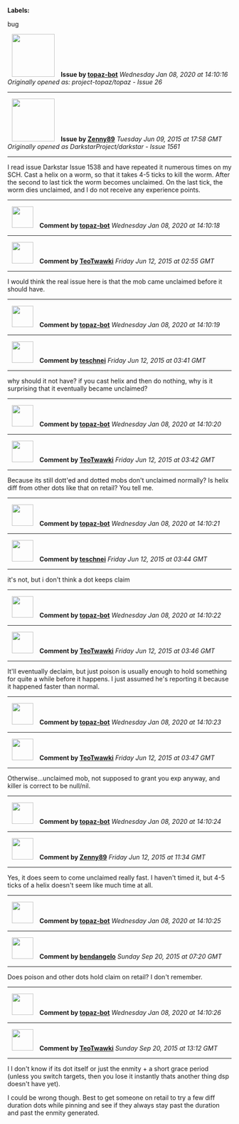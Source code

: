 **Labels:**

bug



<a href="https://github.com/topaz-bot"><img src="https://avatars3.githubusercontent.com/u/59651103?v=4" width="96" height="96" hspace="10"></img></a> **Issue by [topaz-bot](https://github.com/topaz-bot)**
_Wednesday Jan 08, 2020 at 14:10:16_
_Originally opened as: project-topaz/topaz - Issue 26_

----

<a href="https://github.com/Zenny89"><img src="https://avatars0.githubusercontent.com/u/12732496?v=4"  width="96" height="96" hspace="10"></img></a> **Issue by [Zenny89](https://github.com/Zenny89)**
_Tuesday Jun 09, 2015 at 17:58 GMT_
_Originally opened as DarkstarProject/darkstar - Issue 1561_

----

I read issue Darkstar Issue 1538 and have repeated it numerous times on my SCH. Cast a helix on a worm, so that it takes 4-5 ticks to kill the worm. After the second to last tick the worm becomes unclaimed. On the last tick, the worm dies unclaimed, and I do not receive any experience points.




----
<a href="https://github.com/topaz-bot"><img src="https://avatars3.githubusercontent.com/u/59651103?v=4" width="48" height="48" hspace="10"></img></a> **Comment by [topaz-bot](https://github.com/topaz-bot)**
_Wednesday Jan 08, 2020 at 14:10:18_

----

<a href="https://github.com/TeoTwawki"><img src="https://avatars0.githubusercontent.com/u/6871475?v=4"  width="48" height="48" hspace="10"></img></a> **Comment by [TeoTwawki](https://github.com/TeoTwawki)**
_Friday Jun 12, 2015 at 02:55 GMT_

----

I would think the real issue here is that the mob came unclaimed before it should have.




----
<a href="https://github.com/topaz-bot"><img src="https://avatars3.githubusercontent.com/u/59651103?v=4" width="48" height="48" hspace="10"></img></a> **Comment by [topaz-bot](https://github.com/topaz-bot)**
_Wednesday Jan 08, 2020 at 14:10:19_

----

<a href="https://github.com/teschnei"><img src="https://avatars3.githubusercontent.com/u/1149183?v=4"  width="48" height="48" hspace="10"></img></a> **Comment by [teschnei](https://github.com/teschnei)**
_Friday Jun 12, 2015 at 03:41 GMT_

----

why should it not have? if you cast helix and then do nothing, why is it surprising that it eventually became unclaimed?




----
<a href="https://github.com/topaz-bot"><img src="https://avatars3.githubusercontent.com/u/59651103?v=4" width="48" height="48" hspace="10"></img></a> **Comment by [topaz-bot](https://github.com/topaz-bot)**
_Wednesday Jan 08, 2020 at 14:10:20_

----

<a href="https://github.com/TeoTwawki"><img src="https://avatars0.githubusercontent.com/u/6871475?v=4"  width="48" height="48" hspace="10"></img></a> **Comment by [TeoTwawki](https://github.com/TeoTwawki)**
_Friday Jun 12, 2015 at 03:42 GMT_

----

Because its still dott'ed and dotted mobs don't unclaimed normally? Is helix diff from other dots like that on retail? You tell me.




----
<a href="https://github.com/topaz-bot"><img src="https://avatars3.githubusercontent.com/u/59651103?v=4" width="48" height="48" hspace="10"></img></a> **Comment by [topaz-bot](https://github.com/topaz-bot)**
_Wednesday Jan 08, 2020 at 14:10:21_

----

<a href="https://github.com/teschnei"><img src="https://avatars3.githubusercontent.com/u/1149183?v=4"  width="48" height="48" hspace="10"></img></a> **Comment by [teschnei](https://github.com/teschnei)**
_Friday Jun 12, 2015 at 03:44 GMT_

----

it's not, but i don't think a dot keeps claim




----
<a href="https://github.com/topaz-bot"><img src="https://avatars3.githubusercontent.com/u/59651103?v=4" width="48" height="48" hspace="10"></img></a> **Comment by [topaz-bot](https://github.com/topaz-bot)**
_Wednesday Jan 08, 2020 at 14:10:22_

----

<a href="https://github.com/TeoTwawki"><img src="https://avatars0.githubusercontent.com/u/6871475?v=4"  width="48" height="48" hspace="10"></img></a> **Comment by [TeoTwawki](https://github.com/TeoTwawki)**
_Friday Jun 12, 2015 at 03:46 GMT_

----

It'll eventually declaim,  but just poison is usually enough to hold something for quite a while before it happens. I just assumed he's reporting it because it happened faster than normal.




----
<a href="https://github.com/topaz-bot"><img src="https://avatars3.githubusercontent.com/u/59651103?v=4" width="48" height="48" hspace="10"></img></a> **Comment by [topaz-bot](https://github.com/topaz-bot)**
_Wednesday Jan 08, 2020 at 14:10:23_

----

<a href="https://github.com/TeoTwawki"><img src="https://avatars0.githubusercontent.com/u/6871475?v=4"  width="48" height="48" hspace="10"></img></a> **Comment by [TeoTwawki](https://github.com/TeoTwawki)**
_Friday Jun 12, 2015 at 03:47 GMT_

----

Otherwise...unclaimed mob, not supposed to grant you exp anyway, and killer is correct to be null/nil.




----
<a href="https://github.com/topaz-bot"><img src="https://avatars3.githubusercontent.com/u/59651103?v=4" width="48" height="48" hspace="10"></img></a> **Comment by [topaz-bot](https://github.com/topaz-bot)**
_Wednesday Jan 08, 2020 at 14:10:24_

----

<a href="https://github.com/Zenny89"><img src="https://avatars0.githubusercontent.com/u/12732496?v=4"  width="48" height="48" hspace="10"></img></a> **Comment by [Zenny89](https://github.com/Zenny89)**
_Friday Jun 12, 2015 at 11:34 GMT_

----

Yes, it does seem to come unclaimed really fast. I haven't timed it, but 4-5 ticks of a helix doesn't seem like much time at all.




----
<a href="https://github.com/topaz-bot"><img src="https://avatars3.githubusercontent.com/u/59651103?v=4" width="48" height="48" hspace="10"></img></a> **Comment by [topaz-bot](https://github.com/topaz-bot)**
_Wednesday Jan 08, 2020 at 14:10:25_

----

<a href="https://github.com/bendangelo"><img src="https://avatars3.githubusercontent.com/u/674090?v=4"  width="48" height="48" hspace="10"></img></a> **Comment by [bendangelo](https://github.com/bendangelo)**
_Sunday Sep 20, 2015 at 07:20 GMT_

----

Does poison and other dots hold claim on retail? I don't remember.




----
<a href="https://github.com/topaz-bot"><img src="https://avatars3.githubusercontent.com/u/59651103?v=4" width="48" height="48" hspace="10"></img></a> **Comment by [topaz-bot](https://github.com/topaz-bot)**
_Wednesday Jan 08, 2020 at 14:10:26_

----

<a href="https://github.com/TeoTwawki"><img src="https://avatars0.githubusercontent.com/u/6871475?v=4"  width="48" height="48" hspace="10"></img></a> **Comment by [TeoTwawki](https://github.com/TeoTwawki)**
_Sunday Sep 20, 2015 at 13:12 GMT_

----

I I don't know if its dot itself or just the enmity + a short grace period (unless you switch targets, then you lose it instantly thats another thing dsp doesn't have yet).

I could be wrong though. Best to get someone on retail to try a few diff duration dots while pinning and see if they always stay past the duration and past the enmity generated.


